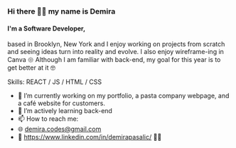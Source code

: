 


### Hi there 🤘🏻 my name is Demira
#### I'm a Software Developer,
based in Brooklyn, New York and I enjoy working on projects from scratch and seeing ideas turn into reality and evolve. 
I also enjoy wireframe-ing in Canva 𑁍 
Although I am familiar with back-end, my goal for this year is to get better at it 🤓 

Skills: REACT / JS / HTML / CSS 

- 🔭 I’m currently working on my portfolio, a pasta company webpage, and a café website for customers. 
- 🌱 I’m actively learning back-end 
- 📫 How to reach me:
- 🌐 demira.codes@gmail.com
- 🔎 https://www.linkedin.com/in/demirapasalic/ 👩‍💻 
  



  



